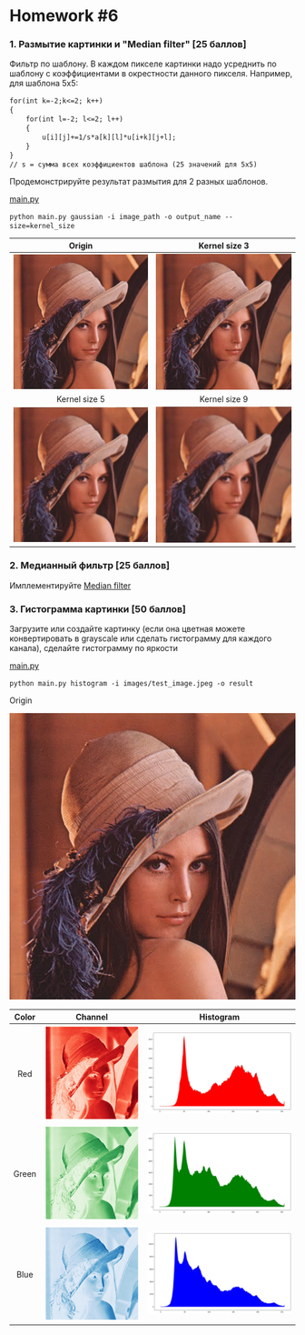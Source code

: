 # Homework #6

### 1. Размытие картинки и "Median filter" [25 баллов]
Фильтр по шаблону. В каждом пикселе картинки надо усреднить по шаблону с коэффициентами в окрестности данного пикселя. Например, для шаблона 5x5:
```
for(int k=-2;k<=2; k++)
{
    for(int l=-2; l<=2; l++)
    {
        u[i][j]+=1/s*a[k][l]*u[i+k][j+l];
    }
}
// s = сумма всех коэффициентов шаблона (25 значений для 5x5)
```
Продемонстрируйте результат размытия для 2 разных шаблонов.

[main.py](blur/main.py)
```shell
python main.py gaussian -i image_path -o output_name --size=kernel_size
```

Origin             |  Kernel size 3
:-------------------------:|:-------------------------:
![](blur/images/test_image.jpeg)  |  ![](blur/result/test_3.jpeg)
Kernel size 5             |  Kernel size 9
![](blur/result/test_5.jpeg)  |  ![](blur/result/test_9.jpeg)


### 2. Медианный фильтр [25 баллов]
Имплементируйте [Median filter](https://en.wikipedia.org/wiki/Median_filter)

### 3. Гистограмма картинки [50 баллов]
Загрузите или создайте картинку (если она цветная можете 
конвертировать в grayscale или сделать гистограмму для каждого канала), 
сделайте гистограмму по яркости

[main.py](histogram/main.py)
```shell
python main.py histogram -i images/test_image.jpeg -o result
```

Origin

![](histogram/images/test_image.jpeg)

Color | Channel             |  Histogram
:-------------------------:|:-------------------------:|:-------------------------:
Red | ![](histogram/result/red_channel.jpeg)  |  ![](histogram/result/red_histogram.jpeg)
Green | ![](histogram/result/green_channel.jpeg)  |  ![](histogram/result/green_histogram.jpeg)
Blue | ![](histogram/result/blue_channel.jpeg)  |  ![](histogram/result/blue_histogram.jpeg)